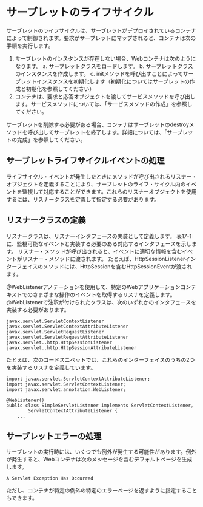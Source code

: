 # サーブレットのライフサイクル
サーブレットのライフサイクルは、サーブレットがデプロイされているコンテナによって制御されます。要求がサーブレットにマップされると、コンテナは次の手順を実行します。

1. サーブレットのインスタンスが存在しない場合、Webコンテナは次のようになります。
  a. サーブレットクラスをロードします。
  b. サーブレットクラスのインスタンスを作成します。
  c. initメソッドを呼び出すことによってサーブレットインスタンスを初期化します（初期化についてはサーブレットの作成と初期化を参照してください）
2. コンテナは、要求と応答オブジェクトを渡してサービスメソッドを呼び出します。サービスメソッドについては、「サービスメソッドの作成」を参照してください。

サーブレットを削除する必要がある場合、コンテナはサーブレットのdestroyメソッドを呼び出してサーブレットを終了します。詳細については、「サーブレットの完成」を参照してください。

## サーブレットライフサイクルイベントの処理
ライフサイクル・イベントが発生したときにメソッドが呼び出されるリスナー・オブジェクトを定義することにより、サーブレットのライフ・サイクル内のイベントを監視して対応することができます。これらのリスナーオブジェクトを使用するには、リスナークラスを定義して指定する必要があります。

## リスナークラスの定義
リスナークラスは、リスナーインタフェースの実装として定義します。 表17-1に、監視可能なイベントと実装する必要のある対応するインタフェースを示します。 リスナー・メソッドが呼び出されると、イベントに適切な情報を含むイベントがリスナー・メソッドに渡されます。 たとえば、HttpSessionListenerインターフェイスのメソッドには、HttpSessionを含むHttpSessionEventが渡されます。

@WebListenerアノテーションを使用して、特定のWebアプリケーションコンテキストでのさまざまな操作のイベントを取得するリスナを定義します。 @WebListenerで注釈が付けられたクラスは、次のいずれかのインタフェースを実装する必要があります。
```
javax.servlet.ServletContextListener
javax.servlet.ServletContextAttributeListener
javax.servlet.ServletRequestListener
javax.servlet.ServletRequestAttributeListener
javax.servlet..http.HttpSessionListener
javax.servlet..http.HttpSessionAttributeListener
```

たとえば、次のコードスニペットでは、これらのインターフェイスのうちの2つを実装するリスナを定義しています。
```
import javax.servlet.ServletContextAttributeListener;
import javax.servlet.ServletContextListener;
import javax.servlet.annotation.WebListener;

@WebListener()
public class SimpleServletListener implements ServletContextListener,
        ServletContextAttributeListener {
    ...
```

## サーブレットエラーの処理
サーブレットの実行時には、いくつでも例外が発生する可能性があります。例外が発生すると、Webコンテナは次のメッセージを含むデフォルトページを生成します。
```
A Servlet Exception Has Occurred
```

ただし、コンテナが特定の例外の特定のエラーページを返すように指定することもできます。
